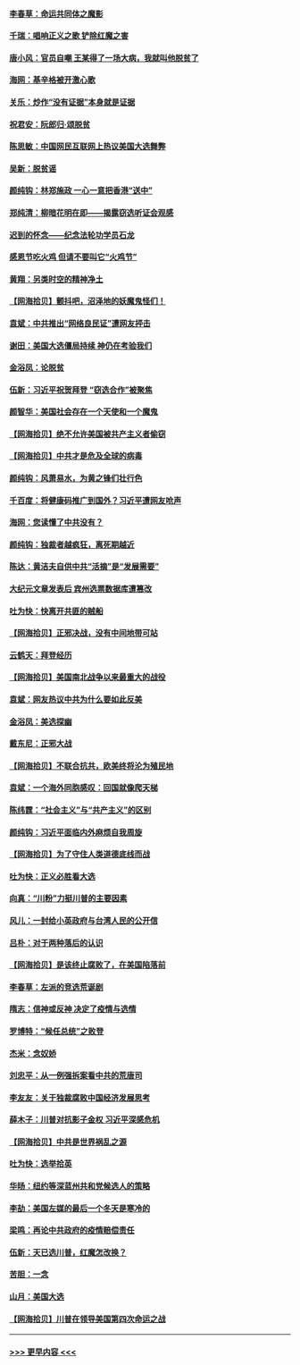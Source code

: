 #### [李春草：命运共同体之魔影](../pages/nsc993/n12585026.md?t=12010202) 
#### [千瑞：唱响正义之歌 铲除红魔之害](../pages/nsc993/n12585002.md?t=12010202) 
#### [唐小风：官员自嘲 王某得了一场大病，我就叫他脱贫了](../pages/nsc993/n12584981.md?t=12010202) 
#### [海网：基辛格被开激心歌](../pages/nsc993/n12584946.md?t=12010202) 
#### [关乐：炒作“没有证据”本身就是证据](../pages/nsc993/n12583146.md?t=12010202) 
#### [祝君安：阮郎归‧颂脱贫](../pages/nsc993/n12583119.md?t=12010202) 
#### [陈思敏：中国网民互联网上热议美国大选舞弊](../pages/nsc993/n12582845.md?t=12010202) 
#### [吴新：脱贫谣](../pages/nsc993/n12580839.md?t=12010202) 
#### [颜纯钩：林郑施政 一心一意把香港“送中”](../pages/nsc993/n12580805.md?t=12010202) 
#### [郑纯清：柳暗花明在即——揭露窃选听证会观感](../pages/nsc993/n12580795.md?t=12010202) 
#### [迟到的怀念——纪念法轮功学员石龙](../pages/nsc993/n12580245.md?t=12010202) 
#### [感恩节吃火鸡  但请不要叫它“火鸡节”](../pages/nsc993/n12580252.md?t=12010202) 
#### [黄翔：另类时空的精神净土](../pages/nsc993/n12578638.md?t=12010202) 
#### [【网海拾贝】颤抖吧，沼泽地的妖魔鬼怪们！](../pages/nsc993/n12578552.md?t=12010202) 
#### [袁斌：中共推出“网络良民证”遭网友抨击](../pages/nsc993/n12578511.md?t=12010202) 
#### [谢田：美国大选僵局持续 神仍在考验我们](../pages/nsc993/n12577432.md?t=12010202) 
#### [金浴凤：论脱贫](../pages/nsc993/n12576386.md?t=12010202) 
#### [伍新：习近平祝贺拜登 “窃选合作”被聚焦](../pages/nsc993/n12576358.md?t=12010202) 
#### [颜智华：美国社会存在一个天使和一个魔鬼](../pages/nsc993/n12574299.md?t=12010202) 
#### [【网海拾贝】绝不允许美国被共产主义者偷窃](../pages/nsc993/n12573396.md?t=12010202) 
#### [【网海拾贝】中共才是危及全球的病毒](../pages/nsc993/n12571204.md?t=12010202) 
#### [颜纯钩：风萧易水，为黄之锋们壮行色](../pages/nsc993/n12571487.md?t=12010202) 
#### [千百度：将健康码推广到国外？习近平遭网友呛声](../pages/nsc993/n12570808.md?t=12010202) 
#### [海网：您读懂了中共没有？](../pages/nsc993/n12570487.md?t=12010202) 
#### [颜纯钩：独裁者越疯狂，离死期越近](../pages/nsc993/n12569055.md?t=12010202) 
#### [陈达：黄洁夫自供中共“活摘”是“发展需要”](../pages/nsc993/n12568541.md?t=12010202) 
#### [大纪元文章发表后 宾州选票数据库遭篡改](../pages/nsc993/n12568105.md?t=12010202) 
#### [吐为快：快离开共匪的贼船](../pages/nsc993/n12568462.md?t=12010202) 
#### [【网海拾贝】正邪决战，没有中间地带可站](../pages/nsc993/n12568439.md?t=12010202) 
#### [云鹤天：拜登经历](../pages/nsc993/n12567294.md?t=12010202) 
#### [【网海拾贝】美国南北战争以来最重大的战役](../pages/nsc993/n12567247.md?t=12010202) 
#### [袁斌：网友热议中共为什么要如此反美](../pages/nsc993/n12567162.md?t=12010202) 
#### [金浴凤：美选探幽](../pages/nsc993/n12567147.md?t=12010202) 
#### [戴东尼：正邪大战](../pages/nsc993/n12567033.md?t=12010202) 
#### [【网海拾贝】不联合抗共，欧美终将沦为殖民地](../pages/nsc993/n12565068.md?t=12010202) 
#### [袁斌：一个海外同胞感叹：回国就像爬天梯](../pages/nsc993/n12564986.md?t=12010202) 
#### [陈纬霆：“社会主义”与“共产主义”的区别](../pages/nsc993/n12562417.md?t=12010202) 
#### [颜纯钩：习近平面临内外麻烦自我周旋](../pages/nsc993/n12563356.md?t=12010202) 
#### [【网海拾贝】为了守住人类道德底线而战](../pages/nsc993/n12562542.md?t=12010202) 
#### [吐为快：正义必胜看大选](../pages/nsc993/n12561967.md?t=12010202) 
#### [向真：“川粉”力挺川普的主要因素](../pages/nsc993/n12560774.md?t=12010202) 
#### [风儿：一封给小英政府与台湾人民的公开信](../pages/nsc993/n12560581.md?t=12010202) 
#### [吕朴：对于两种落后的认识](../pages/nsc993/n12560492.md?t=12010202) 
#### [【网海拾贝】是该终止腐败了，在美国陷落前](../pages/nsc993/n12559936.md?t=12010202) 
#### [李春草：左派的竞选荒诞剧](../pages/nsc993/n12558380.md?t=12010202) 
#### [隋志：信神或反神 决定了疫情与选情](../pages/nsc993/n12558255.md?t=12010202) 
#### [罗博特：“候任总统”之败登](../pages/nsc993/n12558189.md?t=12010202) 
#### [杰米：念奴娇](../pages/nsc993/n12558174.md?t=12010202) 
#### [刘忠平：从一例强拆案看中共的荒唐司](../pages/nsc993/n12558036.md?t=12010202) 
#### [李友友：关于独裁腐败中国经济发展思考](../pages/nsc993/n12558004.md?t=12010202) 
#### [薛木子：川普对抗影子金权 习近平深感危机](../pages/nsc993/n12557342.md?t=12010202) 
#### [【网海拾贝】中共是世界祸乱之源](../pages/nsc993/n12555353.md?t=12010202) 
#### [吐为快：选举拾英](../pages/nsc993/n12555041.md?t=12010202) 
#### [华旸：纽约等深蓝州共和党候选人的策略](../pages/nsc993/n12554309.md?t=12010202) 
#### [李劼：美国左媒的最后一个冬天是寒冷的](../pages/nsc993/n12552947.md?t=12010202) 
#### [梁鸣：再论中共政府的疫情赔偿责任](../pages/nsc993/n12553012.md?t=12010202) 
#### [伍新：天已选川普，红魔怎改换？](../pages/nsc993/n12552970.md?t=12010202) 
#### [苦胆：一念](../pages/nsc993/n12552957.md?t=12010202) 
#### [山月：美国大选](../pages/nsc993/n12552446.md?t=12010202) 
#### [【网海拾贝】川普在领导美国第四次命运之战](../pages/nsc993/n12551973.md?t=12010202) 

----
#### [ >>> 更早内容 <<< ](../indexes/nsc993-earlier.md)
